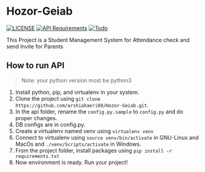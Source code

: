 # Hozor-Geiab

[![LICENSE](https://img.shields.io/badge/LICENSE-GPL--3.0-green)](https://github.com/arshiahaeri89/Hozor-Geiab/blob/master/LICENSE)
[![API Requirements](https://img.shields.io/badge/Requirements-See%20Here-orange)](https://github.com/arshiahaeri89/Hozor-Geiab/blob/master/api/requirements.txt)
[![Todo](https://img.shields.io/badge/Todo-See%20Here-success)](https://github.com/arshiahaeri89/Hozor-Geiab/blob/master/TODO.md)

This Project is a Student Management System for Attendance check and send Invite for Parents

## How to run API

> Note: your python version most be python3

1. Install python, pip, and virtualenv in your system.
2. Clone the project using `git clone https://github.com/arshiahaeri89/Hozor-Geiab.git`.
3. In the api folder, rename the `config.py.sample` to `config.py` and do proper changes.
4. DB configs are in config.py.
5. Create a virtualenv named venv using `virtualenv venv`
6. Connect to virtualenv using `source venv/bin/activate` in GNU-Linux and MacOs and `./venv/Scripts/activate` in Windows.
7. From the project folder, install packages using `pip install -r requirements.txt`
8. Now environment is ready. Run your project!
